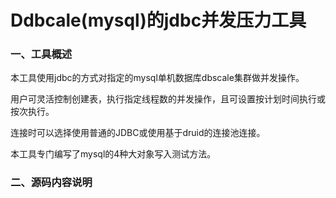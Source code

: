 # Ddbcale(mysql)的jdbc并发压力工具

### 一、工具概述

本工具使用jdbc的方式对指定的mysql单机数据库dbscale集群做并发操作。

用户可灵活控制创建表，执行指定线程数的并发操作，且可设置按计划时间执行或按次执行。

连接时可以选择使用普通的JDBC或使用基于druid的连接池连接。

本工具专门编写了mysql的4种大对象写入测试方法。



### 二、源码内容说明

